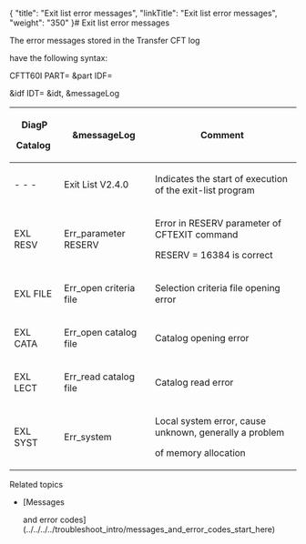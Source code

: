 {
    "title": "Exit list error messages",
    "linkTitle": "Exit list error messages",
    "weight": "350"
}# <span id="Exit_list_error_messages"></span>Exit list error messages

The error messages stored in the Transfer CFT log
have the following syntax:

CFTT60I PART= &part IDF=
&idf IDT= &idt, &messageLog

<table data-cellspacing="0">
<thead>
<tr class="header">
<th><p>DiagP<br />
Catalog </p></th>
<th><p>&amp;messageLog </p></th>
<th><p>Comment </p></th>
</tr>
</thead>
<tbody>
<tr class="odd">
<td><p>- - - </p></td>
<td><p>Exit List V2.4.0 </p></td>
<td><p>Indicates the start of execution of the exit-list program </p></td>
</tr>
<tr class="even">
<td><p>EXL RESV </p></td>
<td><p>Err_parameter RESERV </p></td>
<td><p>Error in RESERV parameter of CFTEXIT command</p>
<p>RESERV = 16384 is correct </p></td>
</tr>
<tr class="odd">
<td><p>EXL FILE </p></td>
<td><p>Err_open criteria file </p></td>
<td><p>Selection criteria file opening error </p></td>
</tr>
<tr class="even">
<td><p>EXL CATA </p></td>
<td><p>Err_open catalog file </p></td>
<td><p>Catalog opening error </p></td>
</tr>
<tr class="odd">
<td><p>EXL LECT </p></td>
<td><p>Err_read catalog file </p></td>
<td><p>Catalog read error </p></td>
</tr>
<tr class="even">
<td><p>EXL SYST </p></td>
<td><p>Err_system </p></td>
<td><p>Local system error, cause unknown, generally a problem
of memory allocation </p></td>
</tr>
</tbody>
</table>

Related topics

-   [Messages
    and error codes](../../../../troubleshoot_intro/messages_and_error_codes_start_here)
